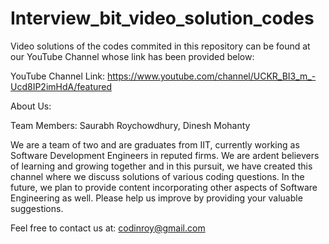 # Interview_bit_video_solution_codes

Video solutions of the codes commited in this repository can be found at our YouTube Channel whose link has been provided below:

YouTube Channel Link: https://www.youtube.com/channel/UCKR_BI3_m_-Ucd8IP2imHdA/featured


About Us:

Team Members: Saurabh Roychowdhury, Dinesh Mohanty

We are a team of two and are graduates from IIT, currently working as Software Development Engineers in reputed firms.
We are ardent believers of learning and growing together and in this pursuit, we have created this channel where we discuss solutions of various coding questions.
In the future, we plan to provide content incorporating other aspects of Software Engineering as well.
Please help us improve by providing your valuable suggestions.

Feel free to contact us at: codinroy@gmail.com
